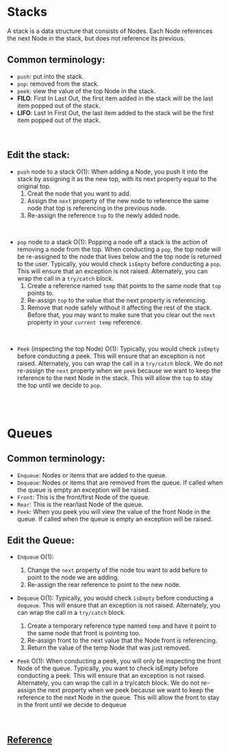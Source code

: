 # Stacks

A stack is a data structure that consists of Nodes. Each Node references the next Node in the stack, but does not reference its previous.

## Common terminology:

- `push`: put into the stack.
- `pop`: removed from the stack.
- `peek`: view the value of the top Node in the stack.
- **FILO**: First In Last Out, the first item added in the stack will be the last item popped out of the stack.
- **LIFO**: Last In First Out, the last item added to the stack will be the first item popped out of the stack.

<br>

## Edit the stack:

- `push` node to a stack O(1): When adding a Node, you push it into the stack by assigning it as the new top, with its next property equal to the original top.
    1. Creat the node that you want to add.
    2. Assign the `next` property of the new node to reference the same node that top is referencing in the previous node.
    3. Re-assign the reference `top` to the newly added node.

<br>

- `pop` node to a stack O(1): Popping a node off a stack is the action of removing a node from the top. When conducting a `pop`, the top node will be re-assigned to the node that lives below and the top node is returned to the user. Typically, you would check `isEmpty` before conducting a `pop`. This will ensure that an exception is not raised. Alternately, you can wrap the call in a `try/catch` block.
    1. Create a reference named `temp` that points to the same node that `top` points to.
    2. Re-assign `top` to the value that the next property is referencing.
    3. Remove that node safely without it affecting the rest of the stack. Before that, you may want to make sure that you clear out the `next` property in your `current temp` reference. 

<br>

- `Peek` (inspecting the top Node) O(1): Typically, you would check `isEmpty` before conducting a peek. This will ensure that an exception is not raised. Alternately, you can wrap the call in a `try/catch` block. We do not re-assign the `next` property when we `peek` because we want to keep the reference to the next Node in the stack. This will allow the `top` to stay the top until we decide to `pop`.

<br>

<br>

# Queues

## Common terminology:

- `Enqueue`: Nodes or items that are added to the queue.
- `Dequeue`: Nodes or items that are removed from the queue. If called when the queue is empty an exception will be raised.
- `Front`: This is the front/first Node of the queue.
- `Rear`: This is the rear/last Node of the queue.
- `Peek`: When you peek you will view the value of the front Node in the queue. If called when the queue is empty an exception will be raised.

## Edit the Queue:

- `Enqueue` O(1): 
    1. Change the `next` property of the node tou want to add before to point to the node we are adding.
    2. Re-assign the rear reference to point to the new node.

- `Dequeue` O(1): Typically, you would check `isEmpty` before conducting a `dequeue`. This will ensure that an exception is not raised. Alternately, you can wrap the call in a `try/catch` block.
    1. Create a temporary reference type named `temp` and have it point to the same node that front is pointing too.
    2. Re-assign front to the next value that the Node front is referencing.
    3. Return the value of the temp Node that was just removed.

- `Peek` O(1): When conducting a peek, you will only be inspecting the front Node of the queue. Typically, you want to check isEmpty before conducting a peek. This will ensure that an exception is not raised. Alternately, you can wrap the call in a try/catch block. We do not re-assign the next property when we peek because we want to keep the reference to the next Node in the queue. This will allow the front to stay in the front until we decide to dequeue

<br>

## [Reference](https://codefellows.github.io/common_curriculum/data_structures_and_algorithms/Code_401/class-10/resources/stacks_and_queues.html)
